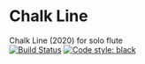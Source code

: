 # Chalk Line
Chalk Line (2020) for solo flute<br/>
[![Build Status](https://travis-ci.com/GregoryREvans/chalk_line.svg?branch=master)](https://travis-ci.com/GregoryREvans/chalk_line)
[![Code style: black](https://img.shields.io/badge/code%20style-black-000000.svg)](https://github.com/python/black)
